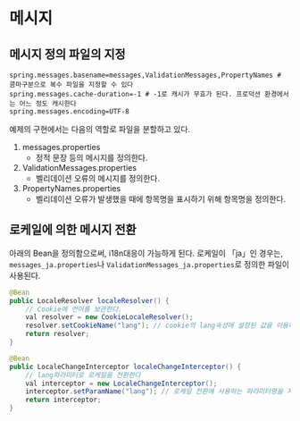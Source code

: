 # 메시지

## 메시지 정의 파일의 지정

```properties
spring.messages.basename=messages,ValidationMessages,PropertyNames # 콤마구분으로 복수 파일을 지정할 수 있다
spring.messages.cache-duration=-1 # -1로 캐시가 무효가 된다. 프로덕션 환경에서는 어느 정도 캐시한다
spring.messages.encoding=UTF-8
```

예제의 구현에서는 다음의 역할로 파일을 분할하고 있다.
1. messages.properties
    - 정적 문장 등의 메시지를 정의한다.
1. ValidationMessages.properties
    - 벨리데이션 오류의 메시지를 정의한다.
1. PropertyNames.properties
    - 벨리데이션 오류가 발생했을 때에 항목명을 표시하기 위해 항목명을 정의한다.

## 로케일에 의한 메시지 전환

아래의 Bean을 정의함으로써, i18n대응이 가능하게 된다.
로케일이 「ja」인 경우는, `messages_ja.properties`나 `ValidationMessages_ja.properties`로 정의한 파일이 사용된다.

```java
@Bean
public LocaleResolver localeResolver() {
    // Cookie에 언어를 보관한다.
    val resolver = new CookieLocaleResolver();
    resolver.setCookieName("lang"); // cookie의 lang속성에 설정된 값을 이용하여 로케일을 전환한다.
    return resolver;
}

@Bean
public LocaleChangeInterceptor localeChangeInterceptor() {
    // lang파라미터로 로케일을 전환한다
    val interceptor = new LocaleChangeInterceptor();
    interceptor.setParamName("lang"); // 로케일 전환에 사용하는 파라미터명을 지정한다.
    return interceptor;
}
```
